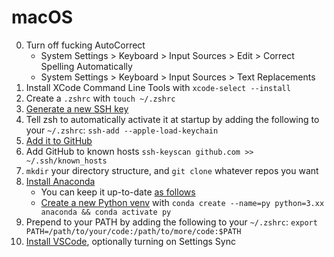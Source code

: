 # macOS

0. Turn off fucking AutoCorrect
    * System Settings > Keyboard > Input Sources > Edit > Correct Spelling Automatically
    * System Settings > Keyboard > Input Sources > Text Replacements
1. Install XCode Command Line Tools with `xcode-select --install`
2. Create a `.zshrc` with `touch ~/.zshrc`
3. [Generate a new SSH key](https://docs.github.com/en/authentication/connecting-to-github-with-ssh/generating-a-new-ssh-key-and-adding-it-to-the-ssh-agent)
4. Tell zsh to automatically activate it at startup by adding the following to your `~/.zshrc`: `ssh-add --apple-load-keychain`
5. [Add it to GitHub](https://docs.github.com/en/authentication/connecting-to-github-with-ssh/adding-a-new-ssh-key-to-your-github-account)
6. Add GitHub to known hosts `ssh-keyscan github.com >> ~/.ssh/known_hosts`
7. `mkdir` your directory structure, and `git clone` whatever repos you want
8. [Install Anaconda](https://docs.anaconda.com/free/anaconda/install/mac-os.html)
    * You can keep it up-to-date [as follows](https://www.anaconda.com/blog/keeping-anaconda-date)
    * [Create a new Python venv](https://docs.conda.io/projects/conda/en/latest/commands/create.html) with `conda create --name=py python=3.xx anaconda && conda activate py`
9. Prepend to your PATH by adding the following to your `~/.zshrc`: `export PATH=/path/to/your/code:/path/to/more/code:$PATH`
10. [Install VSCode](https://code.visualstudio.com/download), optionally turning on Settings Sync
